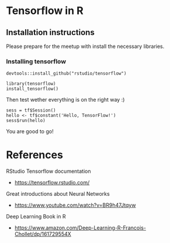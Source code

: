 # Tensorflow in R

## Installation instructions
 Please prepare for the meetup with install the necessary libraries.
 
 ### Installing tensorflow
 
```
devtools::install_github("rstudio/tensorflow")
 
library(tensorflow)
install_tensorflow()
```
 
Then test wether everything is on the right way :)
 
```
sess = tf$Session()
hello <- tf$constant('Hello, TensorFlow!')
sess$run(hello)
```

You are good to go!


# References

RStudio Tensorflow documentation
 - https://tensorflow.rstudio.com/
 
Great introductions about Neural Networks
 - https://www.youtube.com/watch?v=BR9h47Jtqyw
 
Deep Learning Book in R
- https://www.amazon.com/Deep-Learning-R-Francois-Chollet/dp/161729554X

